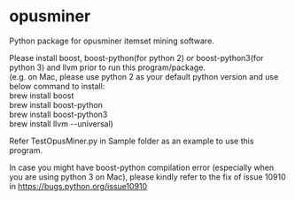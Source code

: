 # opusminer
Python package for opusminer itemset mining software.

Please install boost, boost-python(for python 2) or boost-python3(for python 3) and llvm prior to run this program/package.<br />
(e.g. on Mac, please use python 2 as your default python version and use below command to install:<br />
brew install boost<br />
brew install boost-python<br />
brew install boost-python3<br />
brew install llvm --universal)<br />

Refer TestOpusMiner.py in Sample folder as an example to use this program.

In case you might have boost-python compilation error (especially when you are using python 3 on Mac),
please kindly refer to the fix of issue 10910 in https://bugs.python.org/issue10910


